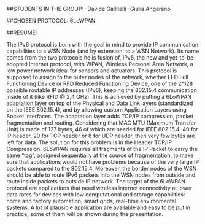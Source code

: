 ﻿##STUDENTS IN THE GROUP:
-Davide Gallitelli
-Giulia Angarano

##CHOSEN PROTOCOL: 6LoWPAN

##RESUME:

The IPv6 protocol is born with the goal in mind to provide IP communication capabilities to a WSN Node (and by extension, to a WSN Network).
Its name comes from the two protocols he is fusion of, IPv6, the new and yet-to-be-adopted Internet protocol, with WPAN, Wireless Personal Area Network, a low power network ideal for sensors and actuators.
This protocol is supposed to assign to the outer nodes of the network, whether FFD Full Functioning Device or RFD Reduced Functioning Device, one of the 2^128 possible routable IP addresses (IPv6), keeping the 802.15.4 communication inside of it (like RFID @ 2,4 GHz). This is achieved by putting a 6LoWPAN adaptation layer on top of the Physical and Data Link layers (standardized on the IEEE 802.15.4), and by allowing custom Application Layers using Socket Interfaces.
The adaptation layer adds TCP/IP compression, packet fragmentation and routing.
Considering that MAC MTU (Maximum Transfer Unit) is made of 127 bytes, 46 of which are needed for IEEE 802.15.4, 40 for IP header, 20 for TCP header or 8 for UDP header, then very few bytes are left for data. The solution for this problem is in the Header TCP/IP Compression. 
6LoWPAN requires all fragments of the IP Packet to carry the same “tag”, assigned sequentially at the source of fragmentation, to make sure that applications would not have problems because of the very large IP packets compared to the 802.15.4.
Moreover, the border nodes of the WSN should be able to route IPv6 packets into the WSN nodes from outside and route inside packets to outside IP network.
The target of the 6LoWPAN protocol are applications that need wireless internet connectivity at lower data rates for devices with low computational and storage capabilities: home and factory automation, smart grids, real-time environmental systems. A lot of plausible application are available and easy to be put in practice, some of them will be shown during the presentation.
